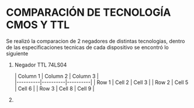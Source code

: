 # COMPARACIÓN DE TECNOLOGÍA CMOS Y TTL
Se realizó la comparacion de 2 negadores de distintas tecnologias, dentro de las especificaciones tecnicas de cada dispositivo se encontró lo siguiente
1. Negador TTL 74LS04
   
   | Column 1 | Column 2 | Column 3 | <br />
   |----------|----------|----------|
   | Row 1    | Cell 2   | Cell 3   |
   | Row 2    | Cell 5   | Cell 6   |
   | Row 3    | Cell 8   | Cell 9   |

3. 
